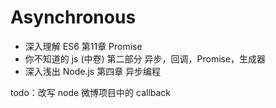 # Asynchronous

- 深入理解 ES6 第11章 Promise
- 你不知道的 js (中卷) 第二部分 异步，回调，Promise，生成器
- 深入浅出 Node.js 第四章 异步编程

todo：改写 node 微博项目中的 callback